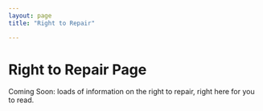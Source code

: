 ```yaml
---
layout: page
title: "Right to Repair"

---
```




# Right to Repair Page

Coming Soon: loads of information on the right to repair, right here for you to read.